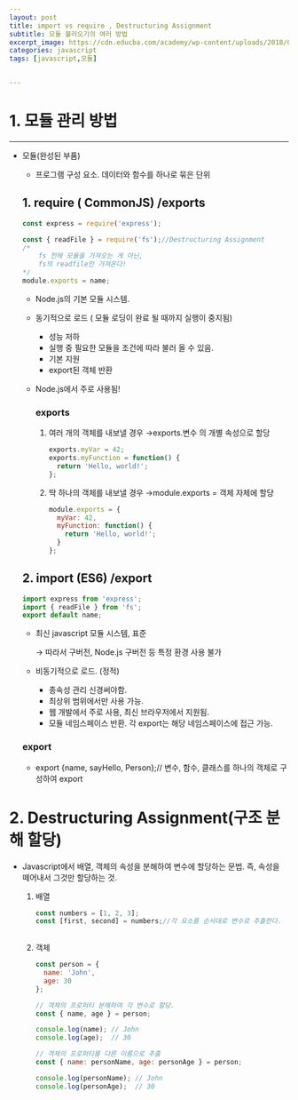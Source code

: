 ```yaml
---
layout: post
title: import vs require , Destructuring Assignment
subtitle: 모듈 불러오기의 여러 방법
excerpt_image: https://cdn.educba.com/academy/wp-content/uploads/2018/09/Require-vs-Import.png
categories: javascript
tags: [javascript,모듈]


---
```


# 1. 모듈 관리 방법

---

- 모듈(완성된 부품)
    - 프로그램 구성 요소. 데이터와 함수를 하나로 묶은 단위
    
    ## 1. require ( CommonJS) /exports
    
    ```jsx
    const express = require('express');
    
    const { readFile } = require('fs');//Destructuring Assignment
    /*  
    	fs 전체 모듈을 가져오는 게 아닌,
    	fs의 readfile만 가져온다!
    */
    module.exports = name;
    ```
    
    - Node.js의 기본 모듈 시스템.
    - 동기적으로 로드 ( 모듈 로딩이 완료 될 때까지 실행이 중지됨)
        - 성능 저하
        - 실행 중 필요한 모듈을 조건에 따라 불러 올 수 있음.
        - 기본 지원
        - export된 객체 반환
    - Node.js에서 주로 사용됨!
        
      ### exports
        1. 여러 개의 객체를 내보낼 경우 →exports.변수 의 개별 속성으로 할당
            
            ```jsx
            exports.myVar = 42;
            exports.myFunction = function() {
              return 'Hello, world!';
            };
            ```
            
        2. 딱 하나의 객체를 내보낼 경우 →module.exports = 객체 자체에 할당
            
            ```jsx
            module.exports = {
              myVar: 42,
              myFunction: function() {
                return 'Hello, world!';
              }
            };
            ```
            
    
    ## 2. import (ES6) /export
    
    ```jsx
    import express from 'express';
    import { readFile } from 'fs';
    export default name;
    ```
    
    - 최신 javascript 모듈 시스템, 표준
        
        → 따라서 구버전, Node.js 구버전 등 특정 환경 사용 불가
        
    - 비동기적으로 로드. (정적)
        - 종속성 관리 신경써야함.
        - 최상위 범위에서만 사용 가능.
        - 웹 개발에서 주로 사용, 최신 브라우저에서 지원됨.
        - 모듈 네임스페이스 반환. 각 export는 해당 네임스페이스에 접근 가능.
    
    ### export  
    - export {name, sayHello, Person};// 변수, 함수, 클래스를 하나의 객체로 구성하여 export
    

# 2. Destructuring Assignment(구조 분해 할당)

- Javascript에서 배열, 객체의 속성을 분해하여 변수에 할당하는 문법. 즉, 속성을 떼어내서 그것만 할당하는 것.
    1. 배열
        
        ```jsx
        const numbers = [1, 2, 3];
        const [first, second] = numbers;//각 요소를 순서대로 변수로 추출한다.
         
        ```
        
    2. 객체
        
        ```jsx
        const person = {
          name: 'John',
          age: 30
        };
        
        // 객체의 프로퍼티 분해하여 각 변수로 할당.
        const { name, age } = person;
        
        console.log(name); // John
        console.log(age);  // 30
        
        // 객체의 프로퍼티를 다른 이름으로 추출
        const { name: personName, age: personAge } = person;
        
        console.log(personName); // John
        console.log(personAge);  // 30
        ```